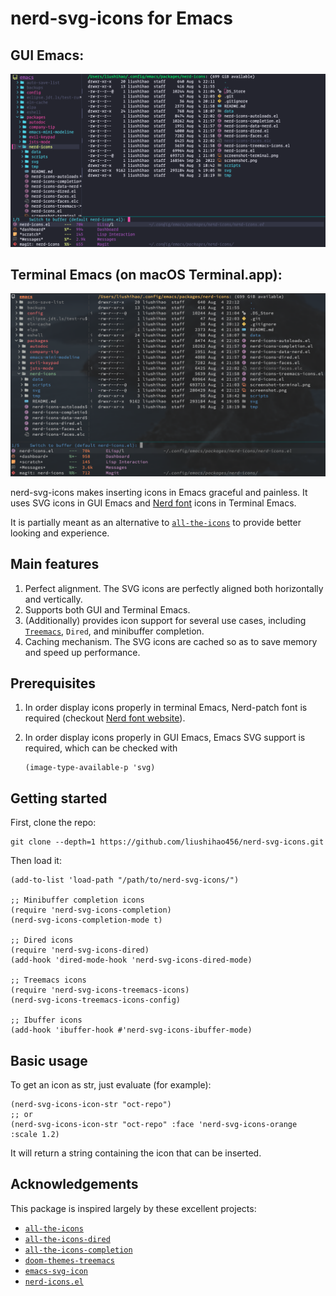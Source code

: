 # nerd-svg-icons for Emacs
## GUI Emacs:
![Screenshot](./screenshot.png)

## Terminal Emacs (on macOS Terminal.app):
![Screenshot](./screenshot-terminal.png)

nerd-svg-icons makes inserting icons in Emacs graceful and painless. It uses SVG icons in GUI Emacs and [Nerd font](https://www.nerdfonts.com/) icons in Terminal Emacs.

It is partially meant as an alternative to [`all-the-icons`](https://github.com/domtronn/all-the-icons.el) to provide better looking and experience.

## Main features

1. Perfect alignment. The SVG icons are perfectly aligned both horizontally and vertically.
2. Supports both GUI and Terminal Emacs.
3. (Additionally) provides icon support for several use cases, including [`Treemacs`](https://github.com/Alexander-Miller/treemacs), `Dired`, and minibuffer completion.
4. Caching mechanism. The SVG icons are cached so as to save memory and speed up performance.

## Prerequisites

1. In order display icons properly in terminal Emacs, Nerd-patch font is required (checkout [Nerd font website](https://www.nerdfonts.com/)).
2. In order display icons properly in GUI Emacs, Emacs SVG support is required, which can be checked with
   
   ``` elisp
   (image-type-available-p 'svg)
   ```

## Getting started

First, clone the repo:

``` shell
git clone --depth=1 https://github.com/liushihao456/nerd-svg-icons.git
```

Then load it:

``` elisp
(add-to-list 'load-path "/path/to/nerd-svg-icons/")

;; Minibuffer completion icons
(require 'nerd-svg-icons-completion)
(nerd-svg-icons-completion-mode t)

;; Dired icons
(require 'nerd-svg-icons-dired)
(add-hook 'dired-mode-hook 'nerd-svg-icons-dired-mode)

;; Treemacs icons
(require 'nerd-svg-icons-treemacs-icons)
(nerd-svg-icons-treemacs-icons-config)

;; Ibuffer icons
(add-hook 'ibuffer-hook #'nerd-svg-icons-ibuffer-mode)
```

## Basic usage

To get an icon as str, just evaluate (for example):

``` elisp
(nerd-svg-icons-icon-str "oct-repo")
;; or
(nerd-svg-icons-icon-str "oct-repo" :face 'nerd-svg-icons-orange :scale 1.2)
```

It will return a string containing the icon that can be inserted.

## Acknowledgements

This package is inspired largely by these excellent projects:

* [`all-the-icons`](https://github.com/domtronn/all-the-icons.el)
* [`all-the-icons-dired`](https://github.com/jtbm37/all-the-icons-dired)
* [`all-the-icons-completion`](https://github.com/iyefrat/all-the-icons-completion)
* [`doom-themes-treemacs`](https://github.com/doomemacs/themes)
* [`emacs-svg-icon`](https://github.com/rougier/emacs-svg-icon)
* [`nerd-icons.el`](https://github.com/rainstormstudio/nerd-icons.el)

